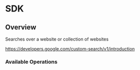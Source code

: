 # SDK

## Overview

Searches over a website or collection of websites

<https://developers.google.com/custom-search/v1/introduction>
### Available Operations

